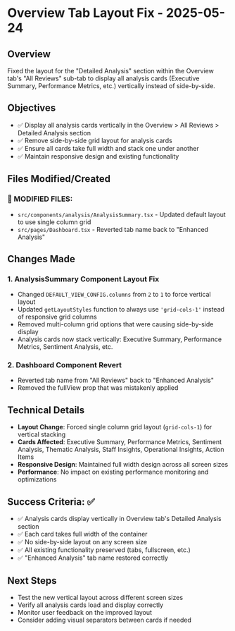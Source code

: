 # Overview Tab Layout Fix - 2025-05-24

## Overview
Fixed the layout for the "Detailed Analysis" section within the Overview tab's "All Reviews" sub-tab to display all analysis cards (Executive Summary, Performance Metrics, etc.) vertically instead of side-by-side.

## Objectives
- ✅ Display all analysis cards vertically in the Overview > All Reviews > Detailed Analysis section
- ✅ Remove side-by-side grid layout for analysis cards
- ✅ Ensure all cards take full width and stack one under another
- ✅ Maintain responsive design and existing functionality

## Files Modified/Created

### 🔄 MODIFIED FILES:
- `src/components/analysis/AnalysisSummary.tsx` - Updated default layout to use single column grid
- `src/pages/Dashboard.tsx` - Reverted tab name back to "Enhanced Analysis"

## Changes Made

### 1. AnalysisSummary Component Layout Fix
- Changed `DEFAULT_VIEW_CONFIG.columns` from `2` to `1` to force vertical layout
- Updated `getLayoutStyles` function to always use `'grid-cols-1'` instead of responsive grid columns
- Removed multi-column grid options that were causing side-by-side display
- Analysis cards now stack vertically: Executive Summary, Performance Metrics, Sentiment Analysis, etc.

### 2. Dashboard Component Revert
- Reverted tab name from "All Reviews" back to "Enhanced Analysis"
- Removed the fullView prop that was mistakenly applied

## Technical Details
- **Layout Change**: Forced single column grid layout (`grid-cols-1`) for vertical stacking
- **Cards Affected**: Executive Summary, Performance Metrics, Sentiment Analysis, Thematic Analysis, Staff Insights, Operational Insights, Action Items
- **Responsive Design**: Maintained full width design across all screen sizes
- **Performance**: No impact on existing performance monitoring and optimizations

## Success Criteria: ✅
- ✅ Analysis cards display vertically in Overview tab's Detailed Analysis section
- ✅ Each card takes full width of the container
- ✅ No side-by-side layout on any screen size
- ✅ All existing functionality preserved (tabs, fullscreen, etc.)
- ✅ "Enhanced Analysis" tab name restored correctly

## Next Steps
- Test the new vertical layout across different screen sizes
- Verify all analysis cards load and display correctly
- Monitor user feedback on the improved layout
- Consider adding visual separators between cards if needed